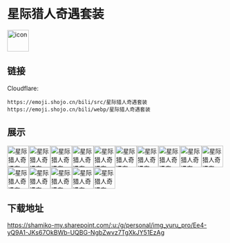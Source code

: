 # 星际猎人奇遇套装
<img src="https://emoji.shojo.cn/bili/src/星际猎人奇遇套装/icon.png" width="50" height="50" alt="icon">

## 链接
Cloudflare:
```
https://emoji.shojo.cn/bili/src/星际猎人奇遇套装
https://emoji.shojo.cn/bili/webp/星际猎人奇遇套装
```
## 展示
<img src="https://emoji.shojo.cn/bili/src/星际猎人奇遇套装/星际猎人奇遇套装-心.png" width="50" height="50" alt="星际猎人奇遇套装-心"><img src="https://emoji.shojo.cn/bili/src/星际猎人奇遇套装/星际猎人奇遇套装-快好了.png" width="50" height="50" alt="星际猎人奇遇套装-快好了"><img src="https://emoji.shojo.cn/bili/src/星际猎人奇遇套装/星际猎人奇遇套装-等.png" width="50" height="50" alt="星际猎人奇遇套装-等"><img src="https://emoji.shojo.cn/bili/src/星际猎人奇遇套装/星际猎人奇遇套装-蛋蛋.png" width="50" height="50" alt="星际猎人奇遇套装-蛋蛋"><img src="https://emoji.shojo.cn/bili/src/星际猎人奇遇套装/星际猎人奇遇套装-喝茶.png" width="50" height="50" alt="星际猎人奇遇套装-喝茶"><img src="https://emoji.shojo.cn/bili/src/星际猎人奇遇套装/星际猎人奇遇套装-悲.png" width="50" height="50" alt="星际猎人奇遇套装-悲"><img src="https://emoji.shojo.cn/bili/src/星际猎人奇遇套装/星际猎人奇遇套装-吓人.png" width="50" height="50" alt="星际猎人奇遇套装-吓人"><img src="https://emoji.shojo.cn/bili/src/星际猎人奇遇套装/星际猎人奇遇套装-嗷嗷待哺.png" width="50" height="50" alt="星际猎人奇遇套装-嗷嗷待哺"><img src="https://emoji.shojo.cn/bili/src/星际猎人奇遇套装/星际猎人奇遇套装-点点点.png" width="50" height="50" alt="星际猎人奇遇套装-点点点"><img src="https://emoji.shojo.cn/bili/src/星际猎人奇遇套装/星际猎人奇遇套装-想养.png" width="50" height="50" alt="星际猎人奇遇套装-想养"><img src="https://emoji.shojo.cn/bili/src/星际猎人奇遇套装/星际猎人奇遇套装-开始了.png" width="50" height="50" alt="星际猎人奇遇套装-开始了"><img src="https://emoji.shojo.cn/bili/src/星际猎人奇遇套装/星际猎人奇遇套装-值班.png" width="50" height="50" alt="星际猎人奇遇套装-值班"><img src="https://emoji.shojo.cn/bili/src/星际猎人奇遇套装/星际猎人奇遇套装-开心.png" width="50" height="50" alt="星际猎人奇遇套装-开心"><img src="https://emoji.shojo.cn/bili/src/星际猎人奇遇套装/星际猎人奇遇套装-淡淡忧伤.png" width="50" height="50" alt="星际猎人奇遇套装-淡淡忧伤"><img src="https://emoji.shojo.cn/bili/src/星际猎人奇遇套装/星际猎人奇遇套装-泪.png" width="50" height="50" alt="星际猎人奇遇套装-泪">

## 下载地址

https://shamiko-my.sharepoint.com/:u:/g/personal/img_yuru_pro/Ee4-yQ9A1-JKs67OkBWb-UQBG-NgbZwvz7TgXkJY51EzAg